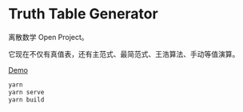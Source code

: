 # Truth Table Generator

离散数学 Open Project。

它现在不仅有真值表，还有主范式、最简范式、王浩算法、手动等值演算。

[Demo](https://ouuan.github.io/truth-table-generator)

```bash
yarn
yarn serve
yarn build
```
